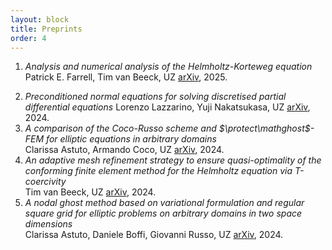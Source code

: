 ```yaml
---
layout: block
title: Preprints 
order: 4
---
```


  1. _Analysis and numerical analysis of the Helmholtz-Korteweg equation_
  Patrick E. Farrell, Tim van Beeck, UZ
[arXiv](https://arxiv.org/abs/2503.10771), 2025.
<!--more-->
  2. _Preconditioned normal equations for solving discretised partial differential equations_
  Lorenzo Lazzarino, Yuji Nakatsukasa, UZ
[arXiv](https://arxiv.org/abs/2411.13354), 2024.
  3. _A comparison of the Coco-Russo scheme and $\protect\mathghost$-FEM for elliptic equations in arbitrary domains_  
Clarissa Astuto, Armando Coco, UZ
[arXiv](https://arxiv.org/abs/2405.16582), 2024.
  4. _An adaptive mesh refinement strategy to ensure quasi-optimality of the conforming finite element method for the Helmholtz equation via T-coercivity_  
Tim van Beeck, UZ
[arXiv](https://arxiv.org/abs/2403.06266), 2024.
  5. _A nodal ghost method based on variational formulation and regular square grid for elliptic problems on arbitrary domains in two space dimensions_  
Clarissa Astuto, Daniele Boffi, Giovanni Russo, UZ
[arXiv](https://arxiv.org/abs/2402.04048), 2024.

